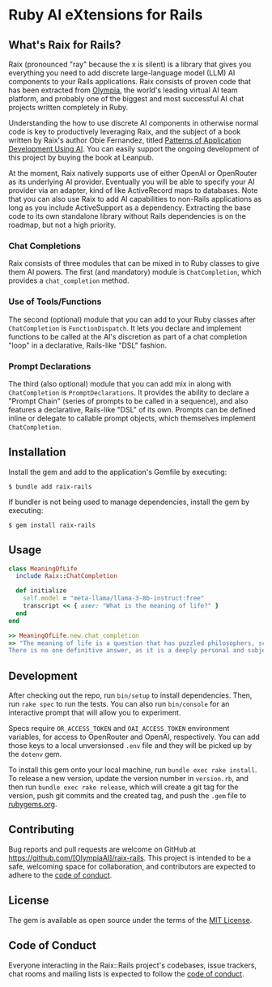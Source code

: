 # Ruby AI eXtensions for Rails

## What's Raix for Rails?

Raix (pronounced "ray" because the x is silent) is a library that gives you everything you need to add discrete large-language model (LLM) AI components to your Rails applications. Raix consists of proven code that has been extracted from [Olympia](https://olympia.chat), the world's leading virtual AI team platform, and probably one of the biggest and most successful AI chat projects written completely in Ruby.

Understanding the how to use discrete AI components in otherwise normal code is key to productively leveraging Raix, and the subject of a book written by Raix's author Obie Fernandez, titled [Patterns of Application Development Using AI](https://leanpub.com/patterns-of-application-development-using-ai). You can easily support the ongoing development of this project by buying the book at Leanpub.

At the moment, Raix natively supports use of either OpenAI or OpenRouter as its underlying AI provider. Eventually you will be able to specify your AI provider via an adapter, kind of like ActiveRecord maps to databases. Note that you can also use Raix to add AI capabilities to non-Rails applications as long as you include ActiveSupport as a dependency. Extracting the base code to its own standalone library without Rails dependencies is on the roadmap, but not a high priority.

### Chat Completions

Raix consists of three modules that can be mixed in to Ruby classes to give them AI powers. The first (and mandatory) module is `ChatCompletion`, which provides a `chat_completion` method.

### Use of Tools/Functions

The second (optional) module that you can add to your Ruby classes after `ChatCompletion` is `FunctionDispatch`. It lets you declare and implement functions to be called at the AI's discretion as part of a chat completion "loop" in a declarative, Rails-like "DSL" fashion.

### Prompt Declarations

The third (also optional) module that you can add mix in along with `ChatCompletion` is `PromptDeclarations`. It provides the ability to declare a "Prompt Chain" (series of prompts to be called in a sequence), and also features a declarative, Rails-like "DSL" of its own. Prompts can be defined inline or delegate to callable prompt objects, which themselves implement `ChatCompletion`.

## Installation

Install the gem and add to the application's Gemfile by executing:

    $ bundle add raix-rails

If bundler is not being used to manage dependencies, install the gem by executing:

    $ gem install raix-rails

## Usage

```ruby
class MeaningOfLife
  include Raix::ChatCompletion

  def initialize
    self.model = "meta-llama/llama-3-8b-instruct:free"
    transcript << { user: "What is the meaning of life?" }
  end
end

>> MeaningOfLife.new.chat_completion
=> "The meaning of life is a question that has puzzled philosophers, scientists, and thinkers for centuries.
There is no one definitive answer, as it is a deeply personal and subjective question that can vary..."
```


## Development

After checking out the repo, run `bin/setup` to install dependencies. Then, run `rake spec` to run the tests. You can also run `bin/console` for an interactive prompt that will allow you to experiment.

Specs require `OR_ACCESS_TOKEN` and `OAI_ACCESS_TOKEN` environment variables, for access to OpenRouter and OpenAI, respectively. You can add those keys to a local unversionsed `.env` file and they will be picked up by the `dotenv` gem.

To install this gem onto your local machine, run `bundle exec rake install`. To release a new version, update the version number in `version.rb`, and then run `bundle exec rake release`, which will create a git tag for the version, push git commits and the created tag, and push the `.gem` file to [rubygems.org](https://rubygems.org).

## Contributing

Bug reports and pull requests are welcome on GitHub at https://github.com/[OlympiaAI]/raix-rails. This project is intended to be a safe, welcoming space for collaboration, and contributors are expected to adhere to the [code of conduct](https://github.com/[OlympiaAI]/raix-rails/blob/main/CODE_OF_CONDUCT.md).

## License

The gem is available as open source under the terms of the [MIT License](https://opensource.org/licenses/MIT).

## Code of Conduct

Everyone interacting in the Raix::Rails project's codebases, issue trackers, chat rooms and mailing lists is expected to follow the [code of conduct](https://github.com/[OlympiaAI]/raix-rails/blob/main/CODE_OF_CONDUCT.md).

